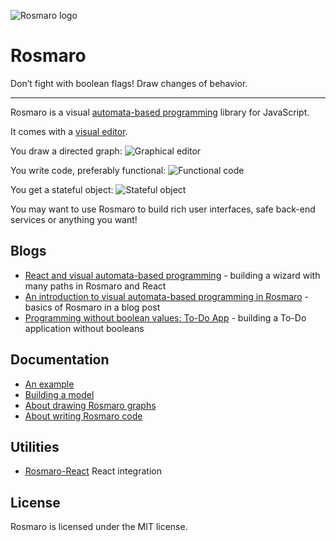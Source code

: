 ![Rosmaro logo](https://rosmaro.js.org/doc/img/logo.png)

# Rosmaro

Don’t fight with boolean flags! Draw changes of behavior.

***

Rosmaro is a visual [automata-based programming](https://en.wikipedia.org/wiki/Automata-based_programming) library for JavaScript.

It comes with a [visual editor](https://rosmaro.js.org/editor).

You draw a directed graph:
![Graphical editor](https://rosmaro.js.org/img/r101_editor.png)

You write code, preferably functional:
![Functional code](https://rosmaro.js.org/img/r101_code.png)

You get a stateful object:
![Stateful object](https://rosmaro.js.org/img/r101_running.png)

You may want to use Rosmaro to build rich user interfaces, safe back-end services or anything you want!

## Blogs
- [React and visual automata-based programming](https://medium.com/dailyjs/react-and-visual-automata-based-programming-c1d13e153cde) - building a wizard with many paths in Rosmaro and React
- [An introduction to visual automata-based programming in Rosmaro](https://medium.freecodecamp.org/an-introduction-to-visual-automata-based-programming-in-rosmaro-100dae8eb969) - basics of Rosmaro in a blog post
- [Programming without boolean values: To-Do App](https://codeburst.io/programming-without-boolean-values-to-do-app-2455035c87f5) - building a To-Do application without booleans

## Documentation
- [An example](https://rosmaro.js.org/doc/#an-example)
- [Building a model](https://rosmaro.js.org/doc/#building-a-model)
- [About drawing Rosmaro graphs](https://rosmaro.js.org/doc/#graphs)
- [About writing Rosmaro code](https://rosmaro.js.org/doc/#handlers)

## Utilities
- [Rosmaro-React](https://github.com/lukaszmakuch/rosmaro-react) React integration

## License
Rosmaro is licensed under the MIT license.

